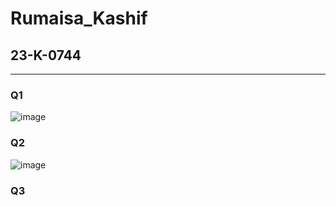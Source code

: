 # Rumaisa_Kashif
## 23-K-0744
-----------------

### Q1
![image](https://github.com/RumaisaKashif/PfFall23/assets/142867414/b57ea717-bf30-486c-8a0b-d799612b401f)
### Q2
![image](https://github.com/RumaisaKashif/PfFall23/assets/142867414/8d28804b-b1b2-4c60-a408-59c112b00664)
### Q3


